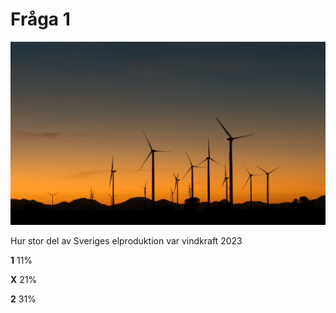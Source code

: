 # Fråga 1

![Bild](pinwheels.jpg)

Hur stor del av Sveriges elproduktion var vindkraft 2023

**1** 11%

**X** 21%

**2** 31%
